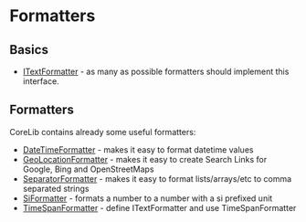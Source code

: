 ﻿# Formatters

## Basics

* [ITextFormatter<T>](./Formatters/ITextFormatter.md) - as many as possible formatters should implement this interface.

## Formatters

CoreLib contains already some useful formatters:

* [DateTimeFormatter](./Formatters/DateTimeFormatter.md) - makes it easy to format datetime values
* [GeoLocationFormatter](./Formatters/GeoLocationFormatter.md) - makes it easy to create Search Links for Google, Bing and OpenStreetMaps
* [SeparatorFormatter](./Formatters/SeparatorFormatter.md) - makes it easy to format lists/arrays/etc to comma separated strings
* [SiFormatter](./Formatters/SiFormatter.md) - formats a number to a number with a si prefixed unit
* [TimeSpanFormatter](./Formatters/TimeSpanFormatter.md) -  define ITextFormatter<Timespan>  and use TimeSpanFormatter

